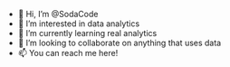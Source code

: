 - 👋 Hi, I’m @SodaCode
- 👀 I’m interested in data analytics
- 🌱 I’m currently learning real analytics
- 💞️ I’m looking to collaborate on anything that uses data
- 📫 You can reach me here!

<!---
SodaCode/SodaCode is a ✨ special ✨ repository because its `README.md` (this file) appears on your GitHub profile.
You can click the Preview link to take a look at your changes.
--->
